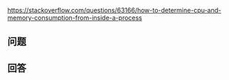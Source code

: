 <https://stackoverflow.com/questions/63166/how-to-determine-cpu-and-memory-consumption-from-inside-a-process>

## 问题



## 回答

